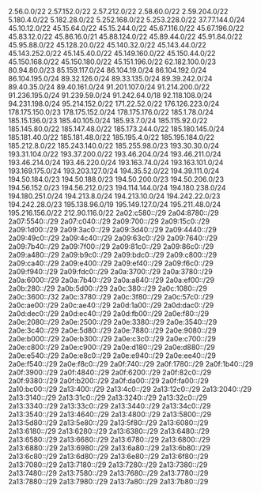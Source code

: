 2.56.0.0/22
2.57.152.0/22
2.57.212.0/22
2.58.60.0/22
2.59.204.0/22
5.180.4.0/22
5.182.28.0/22
5.252.168.0/22
5.253.228.0/22
37.77.144.0/24
45.10.12.0/22
45.15.64.0/22
45.15.244.0/22
45.67.116.0/22
45.67.196.0/22
45.83.12.0/22
45.86.16.0/21
45.88.124.0/22
45.89.44.0/22
45.91.84.0/22
45.95.88.0/22
45.128.20.0/22
45.140.32.0/22
45.143.44.0/22
45.143.252.0/22
45.145.40.0/22
45.149.160.0/22
45.150.44.0/22
45.150.168.0/22
45.150.180.0/22
45.151.196.0/22
62.182.100.0/23
80.94.80.0/23
85.159.117.0/24
86.104.19.0/24
86.104.192.0/24
86.104.195.0/24
89.32.126.0/24
89.33.135.0/24
89.39.242.0/24
89.40.35.0/24
89.40.161.0/24
91.201.107.0/24
91.214.200.0/22
91.236.195.0/24
91.239.59.0/24
91.242.64.0/18
92.118.108.0/24
94.231.198.0/24
95.214.152.0/22
171.22.52.0/22
176.126.223.0/24
178.175.150.0/23
178.175.152.0/24
178.175.176.0/22
185.1.78.0/24
185.15.136.0/23
185.40.105.0/24
185.93.7.0/24
185.115.92.0/22
185.145.80.0/22
185.147.48.0/22
185.173.244.0/22
185.180.145.0/24
185.181.40.0/22
185.181.48.0/22
185.195.4.0/22
185.195.184.0/22
185.212.8.0/22
185.243.140.0/22
185.255.98.0/23
193.30.30.0/24
193.31.104.0/22
193.37.200.0/22
193.46.204.0/24
193.46.211.0/24
193.46.214.0/24
193.46.220.0/24
193.163.74.0/24
193.163.101.0/24
193.169.175.0/24
193.203.127.0/24
194.35.52.0/22
194.39.111.0/24
194.50.184.0/23
194.50.188.0/23
194.50.200.0/23
194.50.206.0/23
194.56.152.0/23
194.56.212.0/23
194.114.144.0/24
194.180.238.0/24
194.180.251.0/24
194.213.8.0/24
194.213.10.0/24
194.242.22.0/23
194.242.28.0/23
195.138.96.0/19
195.149.127.0/24
195.211.48.0/24
195.216.156.0/22
212.90.116.0/22
2a02:c580::/29
2a04:8780::/29
2a07:5540::/29
2a07:c040::/29
2a09:700::/29
2a09:15c0::/29
2a09:1d00::/29
2a09:3ac0::/29
2a09:3d40::/29
2a09:4440::/29
2a09:49c0::/29
2a09:4c40::/29
2a09:63c0::/29
2a09:7640::/29
2a09:7b40::/29
2a09:7f00::/29
2a09:81c0::/29
2a09:86c0::/29
2a09:a480::/29
2a09:b9c0::/29
2a09:bdc0::/29
2a09:c800::/29
2a09:ca40::/29
2a09:e400::/29
2a09:ef40::/29
2a09:f6c0::/29
2a09:f940::/29
2a09:fdc0::/29
2a0a:3700::/29
2a0a:3780::/29
2a0a:6000::/29
2a0a:7b40::/29
2a0a:a840::/29
2a0a:ef00::/29
2a0b:280::/29
2a0b:5d00::/29
2a0c:380::/29
2a0c:1080::/29
2a0c:3600::/32
2a0c:3780::/29
2a0c:3f80::/29
2a0c:57c0::/29
2a0c:ae00::/29
2a0c:ae40::/29
2a0d:1a00::/29
2a0d:dac0::/29
2a0d:dec0::/29
2a0d:ec40::/29
2a0d:fb00::/29
2a0e:f80::/29
2a0e:2080::/29
2a0e:2500::/29
2a0e:3380::/29
2a0e:3540::/29
2a0e:3c40::/29
2a0e:5d80::/29
2a0e:7880::/29
2a0e:9080::/29
2a0e:b000::/29
2a0e:b300::/29
2a0e:c3c0::/29
2a0e:c700::/29
2a0e:c800::/29
2a0e:c900::/29
2a0e:d180::/29
2a0e:d880::/29
2a0e:e540::/29
2a0e:e8c0::/29
2a0e:e940::/29
2a0e:ee40::/29
2a0e:f540::/29
2a0e:f8c0::/29
2a0f:740::/29
2a0f:1780::/29
2a0f:1b40::/29
2a0f:3900::/29
2a0f:4840::/29
2a0f:6200::/29
2a0f:82c0::/29
2a0f:9380::/29
2a0f:b200::/29
2a0f:da00::/29
2a0f:fa00::/29
2a10:bc00::/29
2a13:400::/29
2a13:4c0::/29
2a13:12c0::/29
2a13:2040::/29
2a13:3140::/29
2a13:31c0::/29
2a13:3240::/29
2a13:32c0::/29
2a13:3340::/29
2a13:33c0::/29
2a13:3440::/29
2a13:34c0::/29
2a13:3540::/29
2a13:4640::/29
2a13:4800::/29
2a13:5800::/29
2a13:5d80::/29
2a13:5e80::/29
2a13:5f80::/29
2a13:6080::/29
2a13:6180::/29
2a13:6280::/29
2a13:6380::/29
2a13:6480::/29
2a13:6580::/29
2a13:6680::/29
2a13:6780::/29
2a13:6800::/29
2a13:6880::/29
2a13:6980::/29
2a13:6a80::/29
2a13:6b80::/29
2a13:6c80::/29
2a13:6d80::/29
2a13:6e80::/29
2a13:6f80::/29
2a13:7080::/29
2a13:7180::/29
2a13:7280::/29
2a13:7380::/29
2a13:7480::/29
2a13:7580::/29
2a13:7680::/29
2a13:7780::/29
2a13:7880::/29
2a13:7980::/29
2a13:7a80::/29
2a13:7b80::/29
